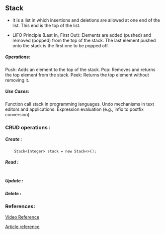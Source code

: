 ## Stack 
- It is a list in which insertions and deletions are allowed at one end of the list. This end is the top of the list.

- LIFO Principle (Last In, First Out):
Elements are added (pushed) and removed (popped) from the top of the stack. The last element pushed onto the stack is the first one to be popped off.

##### Operations:
Push: Adds an element to the top of the stack. Pop: Removes and returns the top element from the stack. Peek: Returns the top element without removing it.

##### Use Cases:
Function call stack in programming languages.
Undo mechanisms in text editors and applications.
Expression evaluation (e.g., infix to postfix conversion).

### CRUD operations :

##### Create :

```
    Stack<Integer> stack = new Stack<>();
```

##### Read :

```

```

##### Update :



##### Delete :



### References:

[Video Reference]()

[Article reference]()
